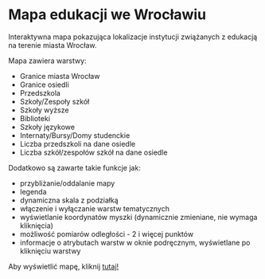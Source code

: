 # Mapa edukacji we Wrocławiu

Interaktywna mapa pokazująca lokalizacje instytucji zwiążanych z edukacją na terenie miasta Wrocław.

Mapa zawiera warstwy:
- Granice miasta Wrocław
- Granice osiedli
- Przedszkola
- Szkoły/Zespoły szkół
- Szkoły wyższe
- Biblioteki
- Szkoły językowe
- Internaty/Bursy/Domy studenckie
- Liczba przedszkoli na dane osiedle
- Liczba szkół/zespołów szkół na dane osiedle

Dodatkowo są zawarte takie funkcje jak:
- przybliżanie/oddalanie mapy
- legenda
- dynamiczna skala z podziałką
- włączenie i wyłączanie warstw tematycznych
- wyświetlanie koordynatów myszki (dynamicznie zmieniane, nie wymaga kliknięcia)
- możliwość pomiarów odległości - 2 i więcej punktów
- informacje o atrybutach warstw w oknie podręcznym, wyświetlane po kliknięciu warstwy


Aby wyświetlić mapę, kliknij [tutaj!](https://alllexis-glitch.github.io/GIS/Mapa%20edukacji%20we%20Wrocławiu.html)
